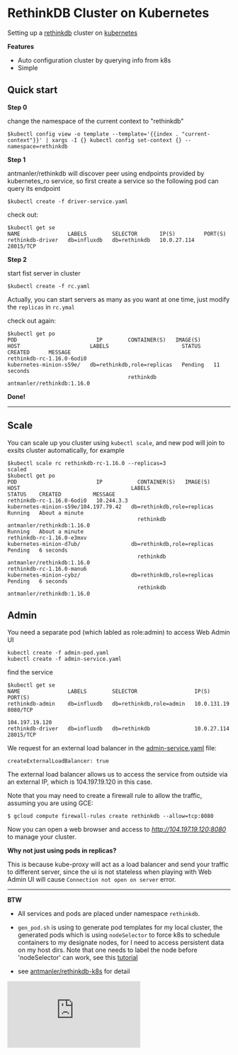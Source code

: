 RethinkDB Cluster on Kubernetes
==============================

Setting up a [rethinkdb](http://rethinkdb.com/) cluster on [kubernetes](http://kubernetes.io)

**Features**

 * Auto configuration cluster by querying info from k8s
 * Simple

Quick start
-----------
**Step 0**

change the namespace of the current context to "rethinkdb"
```
$kubectl config view -o template --template='{{index . "current-context"}}' | xargs -I {} kubectl config set-context {} --namespace=rethinkdb
```

**Step 1**

antmanler/rethinkdb will discover peer using endpoints provided by kubernetes_ro service,
so first create a service so the following pod can query its endpoint

```shell
$kubectl create -f driver-service.yaml
```

check out:

```shell
$kubectl get se
NAME               LABELS        SELECTOR       IP(S)         PORT(S)
rethinkdb-driver   db=influxdb   db=rethinkdb   10.0.27.114   28015/TCP
```

**Step 2**

start fist server in cluster

```shell
$kubectl create -f rc.yaml
```

Actually, you can start servers as many as you want at one time, just modify the `replicas` in `rc.ymal`

check out again:

```shell
$kubectl get po
POD                         IP        CONTAINER(S)   IMAGE(S)                     HOST                      LABELS                       STATUS    CREATED      MESSAGE
rethinkdb-rc-1.16.0-6odi0                                                         kubernetes-minion-s59e/   db=rethinkdb,role=replicas   Pending   11 seconds
                                      rethinkdb      antmanler/rethinkdb:1.16.0
```

**Done!**


---

Scale
-----

You can scale up you cluster using `kubectl scale`, and new pod will join to exsits cluster automatically, for example


```shell
$kubectl scale rc rethinkdb-rc-1.16.0 --replicas=3
scaled
$kubectl get po
POD                         IP           CONTAINER(S)   IMAGE(S)                     HOST                                   LABELS                       STATUS    CREATED          MESSAGE
rethinkdb-rc-1.16.0-6odi0   10.244.3.3                                               kubernetes-minion-s59e/104.197.79.42   db=rethinkdb,role=replicas   Running   About a minute
                                         rethinkdb      antmanler/rethinkdb:1.16.0                                                                       Running   About a minute
rethinkdb-rc-1.16.0-e3mxv                                                            kubernetes-minion-d7ub/                db=rethinkdb,role=replicas   Pending   6 seconds
                                         rethinkdb      antmanler/rethinkdb:1.16.0
rethinkdb-rc-1.16.0-manu6                                                            kubernetes-minion-cybz/                db=rethinkdb,role=replicas   Pending   6 seconds
                                         rethinkdb      antmanler/rethinkdb:1.16.0
```

Admin
-----

You need a separate pod (which labled as role:admin) to access Web Admin UI

```shell
kubectl create -f admin-pod.yaml
kubectl create -f admin-service.yaml
```

find the service

```shell
$kubectl get se
NAME               LABELS        SELECTOR                  IP(S)            PORT(S)
rethinkdb-admin    db=influxdb   db=rethinkdb,role=admin   10.0.131.19      8080/TCP
                                                           104.197.19.120
rethinkdb-driver   db=influxdb   db=rethinkdb              10.0.27.114      28015/TCP
```

We request for an external load balancer in the [admin-service.yaml](admin-service.yaml) file:

```
createExternalLoadBalancer: true
```

The external load balancer allows us to access the service from outside via an external IP, which is 104.197.19.120 in this case. 

Note that you may need to create a firewall rule to allow the traffic, assuming you are using GCE:
```
$ gcloud compute firewall-rules create rethinkdb --allow=tcp:8080
```

Now you can open a web browser and access to *http://104.197.19.120:8080* to manage your cluster.



**Why not just using pods in replicas?**

This is because kube-proxy will act as a load balancer and send your traffic to different server,
since the ui is not stateless when playing with Web Admin UI will cause `Connection not open on server` error.


- - -

**BTW**

  * All services and pods are placed under namespace `rethinkdb`.

  * `gen_pod.sh` is using to generate pod templates for my local cluster,
the generated pods which is using `nodeSelector` to force k8s to schedule containers to my designate nodes, for I need to access persistent data on my host dirs. Note that one needs to label the node before 'nodeSelector' can work, see this [tutorial](https://github.com/GoogleCloudPlatform/kubernetes/tree/master/examples/node-selection)

  * see [antmanler/rethinkdb-k8s](https://github.com/antmanler/rethinkdb-k8s) for detail


[![Analytics](https://kubernetes-site.appspot.com/UA-36037335-10/GitHub/examples/rethinkdb/README.md?pixel)]()
